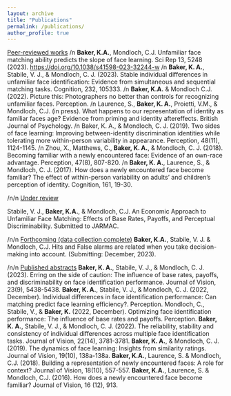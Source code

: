 ```yaml
---
layout: archive
title: "Publications"
permalink: /publications/
author_profile: true
---
```


<u>Peer-reviewed works</u> 
/n <b>Baker, K.A.</b>, Mondloch, C.J. Unfamiliar face matching ability predicts the slope of face learning. Sci Rep 13, 5248 (2023). https://doi.org/10.1038/s41598-023-32244-w
/n <b>Baker, K. A.</b>, Stabile, V. J., & Mondloch, C. J. (2023). Stable individual differences in unfamiliar face identification: Evidence from simultaneous and sequential matching tasks. Cognition, 232, 105333.
/n <b>Baker, K.A.</b> & Mondloch C.J. (2022). Picture this: Photographers no better than controls for recognizing unfamiliar faces. Perception.
/n Laurence, S., <b>Baker, K. A.</b>, Proietti, V.M., & Mondloch, C.J. (in press). What happens to our representation of identity as familiar faces age? Evidence from priming and identity aftereffects. British Journal of Psychology.
/n </b>Baker, K. A.</b>, & Mondloch, C. J. (2019). Two sides of face learning: Improving between-identity discrimination identities while tolerating more within-person variability in appearance. Perception, 48(11), 1124-1145.
/n Zhou, X., Matthews, C., <b>Baker, K. A.</b>, & Mondloch, C. J. (2018). Becoming familiar with a newly encountered face: Evidence of an own-race advantage. Perception, 47(8), 807-820. 
/n <b>Baker, K. A.</b>, Laurence, S., & Mondloch, C. J. (2017). How does a newly encountered face become familiar? The effect of within-person variability on adults’ and children’s perception of identity. Cognition, 161, 19-30. 

/n/n <u>Under review</u>

Stabile, V. J., <b>Baker, K.A.</b>, & Mondloch, C.J. An Economic Approach to Unfamiliar Face Matching: Effects of Base Rates, Payoffs, and Perceptual Discriminability.  Submitted to JARMAC. 

/n/n <u>Forthcoming (data collection complete)</u>
<b>Baker, K.A.</b>, Stabile, V. J. & Mondloch, C.J. Hits and False alarms are related when you take decision-making into account.  (Submitting: December, 2023). 


/n/n <u>Published abstracts</u>
<b>Baker, K. A.</b>, Stabile, V. J., & Mondloch, C. J. (2023). Erring on the side of caution: The influence of base rates, payoffs, and discriminability on face identification performance. Journal of Vision, 23(9), 5438-5438.
<b>Baker, K. A.</b>, Stabile, V. J., & Mondloch, C. J. (2022, December). Individual differences in face identification performance: Can matching predict face learning efficiency?. Perception.
Mondloch, C., Stabile, V., & <b>Baker, K.</b> (2022, December). Optimizing face identification performance: The influence of base rates and payoffs. Perception. 
<b>Baker, K. A.</b>, Stabile, V. J., & Mondloch, C. J. (2022). The reliability, stability and consistency of individual differences across multiple face identification tasks. Journal of Vision, 22(14), 3781-3781. 
<b>Baker, K. A.</b>, & Mondloch, C. J. (2019). The dynamics of face learning: Insights from similarity ratings. Journal of Vision, 19(10), 138a-138a.
<b>Baker, K.A.</b>, Laurence, S. & Mondloch, C.J. (2018). Building a representation of newly encountered faces: A role for context? Journal of Vision, 18(10), 557-557.
<b>Baker, K.A.</b>, Laurence, S. & Mondloch, C.J. (2016). How does a newly encountered face become familiar? Journal of Vision, 16 (12), 913.
